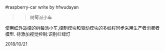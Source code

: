 #raspberry-car
write by hfwudayan
>>树莓派小车

使用红外遥控的树莓派小车,控制模块和驱动模块的多线程同步采用生产者消费者模型.
待添加视觉控制:识别红绿灯

2018/10/21
